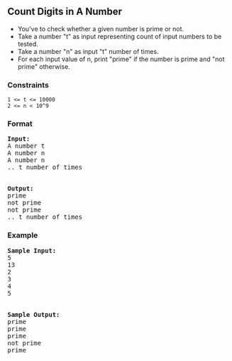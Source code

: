 <h2>Count Digits in A Number</h2>

<div>
  <ul> 
    <li>You've to check whether a given number is prime or not.</li>
    <li>Take a number "t" as input representing count of input numbers to be tested.</li>
    <li>Take a number "n" as input "t" number of times.</li>
    <li>For each input value of n, print "prime" if the number is prime and "not prime" otherwise.</li>
  </ul>
</div>

<h3>Constraints</h3>
<code>1 <= t <= 10000</code><br>
<code>2 <= n < 10^9</code>

<h3>Format</h3>
<pre>
<strong>Input:</strong> 
A number t
A number n
A number n
.. t number of times
<br>
<strong>Output:</strong> 
prime
not prime
not prime
.. t number of times
</pre>

<h3>Example</h3>
<pre>
<strong>Sample Input:</strong> 
5
13
2
3
4
5
<br>
<strong>Sample Output:</strong> 
prime
prime
prime
not prime
prime
</pre>

